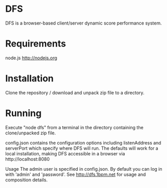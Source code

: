 DFS
===
DFS is a browser-based client/server dynamic score performance system. 

Requirements
============
node.js
http://nodejs.org

Installation
============
Clone the repository / download and unpack zip file to a directory.

Running
=======
Execute "node dfs" from a terminal in the directory containing the
clone/unpacked zip file.

config.json contains the configuration options including listenAddress
and serverPort which specify where DFS will run. The defaults will
work for a local installation, making DFS accessible in a browser via
http://localhost:8080

Usage
The admin user is specified in config.json. By default you can log in
with 'admin' and 'password'.
See http://dfs.1bpm.net for usage and composition details.